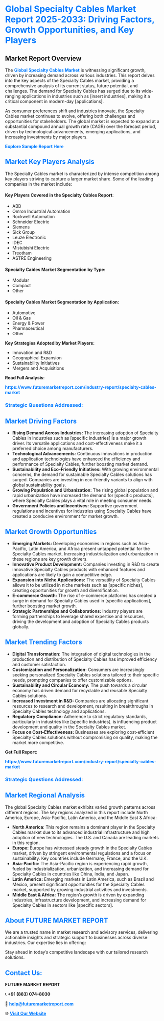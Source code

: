 <h1 style="color: #007BFF;">Global Specialty Cables Market Report 2025-2033: Driving Factors, Growth Opportunities, and Key Players</h1>

<section id="overview">
<h2>Market Report Overview</h2>
<p>The <a href="https://www.futuremarketreport.com/industry-report/specialty-cables-market" style="color: #007BFF; text-decoration: none;"><strong>Global Specialty Cables Market</strong></a> is witnessing significant growth, driven by increasing demand across various industries. This report delves into the key aspects of the Specialty Cables market, providing a comprehensive analysis of its current status, future potential, and challenges. The demand for Specialty Cables has surged due to its wide-ranging applications in industries such as [insert industries], making it a critical component in modern-day [applications].</p>
<p>As consumer preferences shift and industries innovate, the Specialty Cables market continues to evolve, offering both challenges and opportunities for stakeholders. The global market is expected to expand at a substantial compound annual growth rate (CAGR) over the forecast period, driven by technological advancements, emerging applications, and increasing investments by major players.</p>
</section>

<section id="overview">
<p><a href="https://www.futuremarketreport.com/request-sample/reportId=32683" style="color: #007BFF; text-decoration: none;"><strong>Explore Sample Report Here</strong></a></p>
</section>

<section id="key-players">
<h2 style="color: #007BFF;">Market Key Players Analysis</h2>
<p>The Specialty Cables market is characterized by intense competition among key players striving to capture a larger market share. Some of the leading companies in the market include:</p>
<h4>Key Players Covered in the Specialty Cables Report:</h4>
<ul><li>ABB</li><li>Omron Industrial Automation</li><li>Rockwell Automation</li><li>Schneider Electric</li><li>Siemens</li><li>Sick Group</li><li>Leuze Electronic</li><li>IDEC</li><li>Mistubishi Electric</li><li>Treotham</li><li>ASTRE Engineering</li></ul>
<h4>Specialty Cables Market Segmentation by Type:</h4>
<ul><li>Modular</li><li>Compact</li><li>Other</li></ul>

<h4>Specialty Cables Market Segmentation by Application:</h4>
<ul><li>Automotive</li><li>Oil &amp; Gas</li><li>Energy &amp; Power</li><li>Pharmaceutical</li><li>Other</li></ul>
<p><strong>Key Strategies Adopted by Market Players:</strong></p>
<ul>
<li>Innovation and R&D</li>
<li>Geographical Expansion</li>
<li>Sustainability Initiatives</li>
<li>Mergers and Acquisitions</li>
</ul>
</section>

<section>
<p><strong>Read Full Analysis: </strong></p><a href="https://www.futuremarketreport.com/industry-report/specialty-cables-market" style="color: #007BFF; text-decoration: none;"><strong>https://www.futuremarketreport.com/industry-report/specialty-cables-market</strong></a>
<h3 style="color: #007BFF;">Strategic Questions Addressed:</h3>
</section>

<section id="driving-factors">
<h2 style="color: #007BFF;">Market Driving Factors</h2>
<ul>
<li><strong>Rising Demand Across Industries:</strong> The increasing adoption of Specialty Cables in industries such as [specific industries] is a major growth driver. Its versatile applications and cost-effectiveness make it a preferred choice among manufacturers.</li>
<li><strong>Technological Advancements:</strong> Continuous innovations in production and application technologies have enhanced the efficiency and performance of Specialty Cables, further boosting market demand.</li>
<li><strong>Sustainability and Eco-Friendly Initiatives:</strong> With growing environmental concerns, the demand for sustainable Specialty Cables solutions has surged. Companies are investing in eco-friendly variants to align with global sustainability goals.</li>
<li><strong>Growing Population and Urbanization:</strong> The rising global population and rapid urbanization have increased the demand for [specific products], where Specialty Cables plays a vital role in meeting consumer needs.</li>
<li><strong>Government Policies and Incentives:</strong> Supportive government regulations and incentives for industries using Specialty Cables have created a conducive environment for market growth.</li>
</ul>
</section>

<section id="growth-opportunities">
<h2 style="color: #007BFF;">Market Growth Opportunities</h2>
<ul>
<li><strong>Emerging Markets:</strong> Developing economies in regions such as Asia-Pacific, Latin America, and Africa present untapped potential for the Specialty Cables market. Increasing industrialization and urbanization in these regions are key growth drivers.</li>
<li><strong>Innovative Product Development:</strong> Companies investing in R&D to create innovative Specialty Cables products with enhanced features and applications are likely to gain a competitive edge.</li>
<li><strong>Expansion into Niche Applications:</strong> The versatility of Specialty Cables allows it to be utilized in niche markets such as [specific niches], creating opportunities for growth and diversification.</li>
<li><strong>E-commerce Growth:</strong> The rise of e-commerce platforms has created a surge in demand for Specialty Cables used in [specific applications], further boosting market growth.</li>
<li><strong>Strategic Partnerships and Collaborations:</strong> Industry players are forming partnerships to leverage shared expertise and resources, driving the development and adoption of Specialty Cables products globally.</li>
</ul>
</section>

<section id="trending-factors">
<h2 style="color: #007BFF;">Market Trending Factors</h2>
<ul>
<li><strong>Digital Transformation:</strong> The integration of digital technologies in the production and distribution of Specialty Cables has improved efficiency and customer satisfaction.</li>
<li><strong>Customization and Personalization:</strong> Consumers are increasingly seeking personalized Specialty Cables solutions tailored to their specific needs, prompting companies to offer customizable options.</li>
<li><strong>Sustainability and Circular Economy:</strong> The push towards a circular economy has driven demand for recyclable and reusable Specialty Cables solutions.</li>
<li><strong>Increased Investment in R&D:</strong> Companies are allocating significant resources to research and development, resulting in breakthroughs in Specialty Cables technology and applications.</li>
<li><strong>Regulatory Compliance:</strong> Adherence to strict regulatory standards, particularly in industries like [specific industries], is influencing product development and quality in the Specialty Cables market.</li>
<li><strong>Focus on Cost-Effectiveness:</strong> Businesses are exploring cost-efficient Specialty Cables solutions without compromising on quality, making the market more competitive.</li>
</ul>
</section>

<section>
<p><strong>Get Full Report: </strong></p><a href="https://www.futuremarketreport.com/industry-report/specialty-cables-market" style="color: #007BFF; text-decoration: none;"><strong>https://www.futuremarketreport.com/industry-report/specialty-cables-market</strong></a>
<h3 style="color: #007BFF;">Strategic Questions Addressed:</h3>
</section>


<section id="regional-analysis">
<h2 style="color: #007BFF;">Market Regional Analysis</h2>
<p>The global Specialty Cables market exhibits varied growth patterns across different regions. The key regions analyzed in this report include North America, Europe, Asia-Pacific, Latin America, and the Middle East & Africa:</p>
<ul>
<li><strong>North America:</strong> This region remains a dominant player in the Specialty Cables market due to its advanced industrial infrastructure and high adoption of new technologies. The U.S. and Canada are leading markets in this region.</li>
<li><strong>Europe:</strong> Europe has witnessed steady growth in the Specialty Cables market, driven by stringent environmental regulations and a focus on sustainability. Key countries include Germany, France, and the U.K.</li>
<li><strong>Asia-Pacific:</strong> The Asia-Pacific region is experiencing rapid growth, fueled by industrialization, urbanization, and increasing demand for Specialty Cables in countries like China, India, and Japan.</li>
<li><strong>Latin America:</strong> Emerging markets in Latin America, such as Brazil and Mexico, present significant opportunities for the Specialty Cables market, supported by growing industrial activities and investments.</li>
<li><strong>Middle East & Africa:</strong> The region’s growth is driven by expanding industries, infrastructure development, and increasing demand for Specialty Cables in sectors like [specific sectors].</li>
</ul>
</section>

<footer>
<h2 style="color: #007BFF;">About FUTURE MARKET REPORT</h2>
<p>We are a trusted name in market research and advisory services, delivering actionable insights and strategic support to businesses across diverse industries. Our expertise lies in offering:</p>

<p>Stay ahead in today’s competitive landscape with our tailored research solutions.</p>

<h2 style="color: #007BFF;">Contact Us:</h2>
<p><strong>FUTURE MARKET REPORT</strong></p>
<p>📞 <strong>+91 (883) 074-8030</strong></p>
<p>📧 <strong><a href="mailto:help@futuremarketreport.com" style="color: #007BFF;">help@futuremarketreport.com</a></strong></p>
<p>🌐 <strong><a href="https://www.futuremarketreport.com/" style="color: #007BFF;">Visit Our Website</a></strong></p>
</footer>